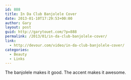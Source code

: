 ```yaml
---
id: 888
title: In Da Club Banjolele Cover
date: 2013-01-10T17:29:53+00:00
author: Gary
layout: post
guid: http://garytouet.com/?p=888
permalink: /2013/01/in-da-club-banjolele-cover/
link:
  - http://devour.com/video/in-da-club-banjolele-cover/
categories:
  - Beauty
  - Links
---
```


The banjolele makes it good. The accent makes it awesome.
